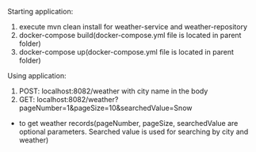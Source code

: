 Starting application:
1) execute mvn clean install for weather-service and weather-repository
2) docker-compose build(docker-compose.yml file is located in parent folder)
3) docker-compose up(docker-compose.yml file is located in parent folder)

Using application:
1) POST: localhost:8082/weather with city name in the body
2) GET: localhost:8082/weather?pageNumber=1&pageSize=10&searchedValue=Snow 
  - to get weather records(pageNumber, pageSize, searchedValue are optional parameters. Searched value is used for searching by city and weather)

